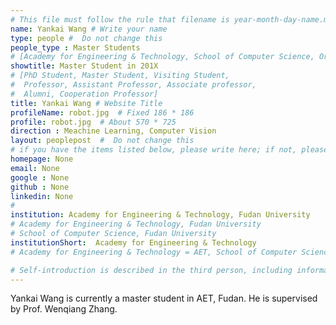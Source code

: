 ```yaml
---
# This file must follow the rule that filename is year-month-day-name.md .
name: Yankai Wang # Write your name
type: people #  Do not change this
people_type : Master Students
# [Academy for Engineering & Technology, School of Computer Science, Organizer]
showtitle: Master Student in 201X
# [PhD Student, Master Student, Visiting Student,
#  Professor, Assistant Professor, Associate professor,
#  Alumni, Cooperation Professor]
title: Yankai Wang # Website Title
profileName: robot.jpg  # Fixed 186 * 186
profile: robot.jpg  # About 570 * 725
direction : Meachine Learning, Computer Vision
layout: peoplepost  #  Do not change this
# if you have the items listed below, please write here; if not, please write None.
homepage: None
email: None
google : None
github : None
linkedin: None
# 
institution: Academy for Engineering & Technology, Fudan University
# Academy for Engineering & Technology, Fudan University
# School of Computer Science, Fudan University
institutionShort:  Academy for Engineering & Technology
# Academy for Engineering & Technology = AET, School of Computer Science = SCS

# Self-introduction is described in the third person, including information such as educational experience
---
```


Yankai Wang is currently a master student in AET, Fudan. He is supervised by Prof. Wenqiang Zhang.



 

